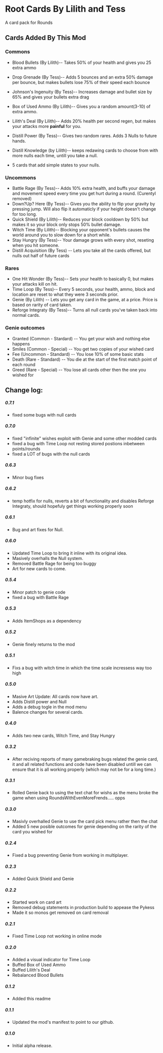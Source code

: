 # Root Cards By Lilith and Tess
A card pack for Rounds
## Cards Added By This Mod
### Commons
- Blood Bullets (By Lilith)-- Takes 50% of your health and gives you 25 extra ammo
- Drop Grenade (By Tess)-- Adds 5 bounces and an extra 50% damage per bounce, but makes bullets lose 75% of their speed each bounce
- Johnson's Ingenuity (By Tess)-- Increases damage and bullet size by 65% and gives your bullets extra drag
- Box of Used Ammo (By Lilith)-- Gives you a random amount(3-10) of extra ammo.
- Lilith's Deal (By Lilith)-- Adds 20% health per second regen, but makes your attacks more **painful** for you.
- Distill Power (By Tess)-- Gives two random rares. Adds 3 Nulls to future hands.
- Distill Knowledge (by Lilith)-- keeps redawing cards to choose from with more nulls each time, untill you take a null.

- 5 cards that add simple states to your nulls.

### Uncommons
- Battle Rage (By Tess)-- Adds 10% extra health, and buffs your damage and movement speed every time you get hurt during a round. (Curentyl removed)
- Down?Up? Here (By Tess)-- Gives you the ability to flip your gravity by pressing jump. Will also flip it automaticly if your height doesn't change for too long.
- Quick Shield (By Lilith)-- Reduces your block cooldown by 50% but makes it so your block only stops 50% bullet damage.
- Witch Time (By Lilith)-- Blocking your opponent's bullets causes the world around you to slow down for a short while.
- Stay Hungry (By Tess)-- Your damage grows with every shot, reseting when you hit someone.
- Distill Acquisition (By Tess) -- Lets you take all the cards offered, but nulls out half of future cards


### Rares
- One Hit Wonder (By Tess)-- Sets your health to basically 0, but makes your attacks kill on hit.
- Time Loop (By Tess)-- Every 5 seconds, your health, ammo, block and location are reset to what they were 3 seconds prior.
- Genie (By Lilith) -- Lets you get any card in the game, at a price. Price is based on rarity of card taken.
- Reforge Integraty (By Tess)-- Turns all null cards you've taken back into normal cards.


### Genie outcomes
- Granted (Common - Stardard) -- You get your wish and nothing else happens
- Smiles (Common - Special) -- You get two copies of your wished card
- Fee (Uncommon - Standard) -- You lose 10% of some basic stats
- Death (Rare - Standard) -- You die at the start of the first match point of each round
- Greed (Rare - Special) -- You lose all cards other then the one you wished for


## Change log:

##### 0.7.1
- fixed some bugs with null cards

##### 0.7.0
- fixed "infinite" wishes exploit with Genie and some other modded cards
- fixed a bug with Time Loop not resting stored postions inbetween points/rounds
- fixed a LOT of bugs with the null cards 

##### 0.6.3
- Minor bug fixes

##### 0.6.2
- temp hotfix for nulls, reverts a bit of functionality and disables Reforge Integraty, should hopefuly get things working properly soon

##### 0.6.1
- Bug and art fixes for Null.

##### 0.6.0
- Updated Time Loop to bring it inline with its original idea.
- Masively overhalls the Null system.
- Removed Battle Rage for being too buggy
- Art for new cards to come.

##### 0.5.4
- Minor patch to genie code
- fixed a bug with Battle Rage

##### 0.5.3
- Adds ItemShops as a dependency

##### 0.5.2
- Genie finely returns to the mod

##### 0.5.1
- Fixs a bug with witch time in which the time scale incressess way too high

##### 0.5.0
- Masive Art Update: All cards now have art.
- Adds Distill power and Null
- Adds a debug togle in the mod menu
- Balence changes for several cards.

##### 0.4.0
- Adds two new cards, Witch Time, and Stay Hungry

##### 0.3.2
- After reciving reports of many gamebraking bugs related the genie card, it and all related functions and code have been disabled untill we can ensure that it is all working properly (which may not be for a long time.)

##### 0.3.1
- Rolled Genie back to using the text chat for wishs as the menu broke the game when using RoundsWithEvenMoreFrends..... opps

##### 0.3.0
- Masivly overhalled Genie to use the card pick menu rather then the chat
- Added 5 new posible outcomes for genie depending on the rarity of the card you wished for

##### 0.2.4
- Fixed a bug preventing Genie from working in multiplayer.

##### 0.2.3
- Added Quick Shield and Genie

##### 0.2.2
- Started work on card art
- Removed debug statements in production build to appease the Pykess
- Made it so monos get removed on card removal

##### 0.2.1
- Fixed Time Loop not working in online mode

##### 0.2.0
- Added a visual indicator for Time Loop
- Buffed Box of Used Ammo
- Buffed Lilith's Deal
- Rebalanced Blood Bullets 

##### 0.1.2
- Added this readme

##### 0.1.1
- Updated the mod's manifest to point to our github.

##### 0.1.0
- Initial alpha release.